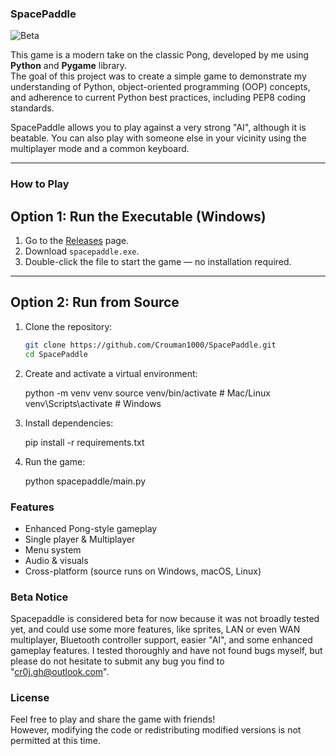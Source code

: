 ### SpacePaddle

![Beta](https://img.shields.io/badge/status-beta-yellow)

This game is a modern take on the classic Pong, developed by me using **Python** and **Pygame** library.  
The goal of this project was to create a simple game to demonstrate my understanding of Python, object-oriented programming (OOP) concepts, and adherence to current Python best practices, including PEP8 coding standards.

SpacePaddle allows you to play against a very strong "AI", although it is beatable. You can
also play with someone else in your vicinity using the multiplayer mode and a common keyboard.

---

### How to Play

## Option 1: Run the Executable (Windows)

1. Go to the [Releases](https://github.com/Crouman1000/SpacePaddle/releases) page.
2. Download `spacepaddle.exe`.
3. Double-click the file to start the game — no installation required.

---

## Option 2: Run from Source

1. Clone the repository:
    ```bash
    git clone https://github.com/Crouman1000/SpacePaddle.git
    cd SpacePaddle

2. Create and activate a virtual environment:

    python -m venv venv
    source venv/bin/activate   # Mac/Linux
    venv\Scripts\activate      # Windows

3. Install dependencies:

    pip install -r requirements.txt

4. Run the game:

    python spacepaddle/main.py


### Features

- Enhanced Pong-style gameplay
- Single player & Multiplayer
- Menu system
- Audio & visuals
- Cross-platform (source runs on Windows, macOS, Linux)

### Beta Notice

Spacepaddle is considered beta for now because it was not broadly tested yet, and could use some more features, like sprites, LAN or even WAN multiplayer, Bluetooth controller support, easier "AI", and some enhanced gameplay features. I tested thoroughly and have not found bugs myself, but please do not hesitate to submit any bug you find to "cr0j.gh@outlook.com".

###  License

Feel free to play and share the game with friends!  
However, modifying the code or redistributing modified versions is not permitted at this time.
